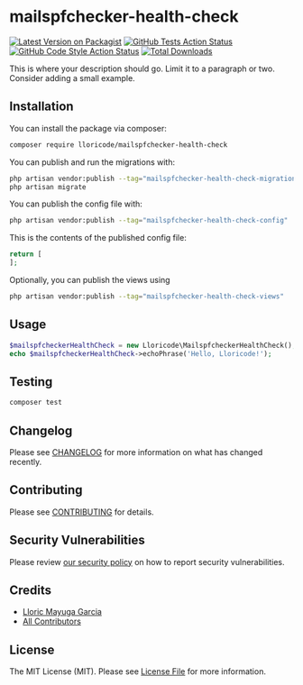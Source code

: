 
# mailspfchecker-health-check

[![Latest Version on Packagist](https://img.shields.io/packagist/v/lloricode/mailspfchecker-health-check.svg?style=flat-square)](https://packagist.org/packages/lloricode/mailspfchecker-health-check)
[![GitHub Tests Action Status](https://img.shields.io/github/workflow/status/lloricode/mailspfchecker-health-check/run-tests?label=tests)](https://github.com/lloricode/mailspfchecker-health-check/actions?query=workflow%3Arun-tests+branch%3Amain)
[![GitHub Code Style Action Status](https://img.shields.io/github/workflow/status/lloricode/mailspfchecker-health-check/Fix%20PHP%20code%20style%20issues?label=code%20style)](https://github.com/lloricode/mailspfchecker-health-check/actions?query=workflow%3A"Fix+PHP+code+style+issues"+branch%3Amain)
[![Total Downloads](https://img.shields.io/packagist/dt/lloricode/mailspfchecker-health-check.svg?style=flat-square)](https://packagist.org/packages/lloricode/mailspfchecker-health-check)

This is where your description should go. Limit it to a paragraph or two. Consider adding a small example.

## Installation

You can install the package via composer:

```bash
composer require lloricode/mailspfchecker-health-check
```

You can publish and run the migrations with:

```bash
php artisan vendor:publish --tag="mailspfchecker-health-check-migrations"
php artisan migrate
```

You can publish the config file with:

```bash
php artisan vendor:publish --tag="mailspfchecker-health-check-config"
```

This is the contents of the published config file:

```php
return [
];
```

Optionally, you can publish the views using

```bash
php artisan vendor:publish --tag="mailspfchecker-health-check-views"
```

## Usage

```php
$mailspfcheckerHealthCheck = new Lloricode\MailspfcheckerHealthCheck();
echo $mailspfcheckerHealthCheck->echoPhrase('Hello, Lloricode!');
```

## Testing

```bash
composer test
```

## Changelog

Please see [CHANGELOG](CHANGELOG.md) for more information on what has changed recently.

## Contributing

Please see [CONTRIBUTING](CONTRIBUTING.md) for details.

## Security Vulnerabilities

Please review [our security policy](../../security/policy) on how to report security vulnerabilities.

## Credits

- [Lloric Mayuga Garcia](https://github.com/lloricode)
- [All Contributors](../../contributors)

## License

The MIT License (MIT). Please see [License File](LICENSE.md) for more information.
